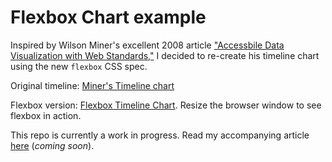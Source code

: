 # Flexbox Chart example

Inspired by Wilson Miner's excellent 2008 article ["Accessbile Data Visualization with Web Standards,"](http://alistapart.com/article/accessibledatavisualization) I decided to re-create his timeline chart using the new `flexbox` CSS spec.

Original timeline: [Miner's Timeline chart](http://alistapart.com/d/accessibledata/example-timeline.html)

Flexbox version: [Flexbox Timeline Chart](http://aboutaaron.com/flexbox-chart/). Resize the browser window to see flexbox in action. 

This repo is currently a work in progress. Read my accompanying article [here](#) (_coming soon_).

